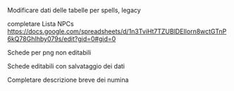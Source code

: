 Modificare dati delle tabelle per spells, legacy

completare Lista NPCs https://docs.google.com/spreadsheets/d/1n3TviHt7TZUBlDEIlorn8wctGTnP6kQ78GhIhby079s/edit?gid=0#gid=0

Schede per png non editabili

Schede editabili con salvataggio dei dati

Completare descrizione breve dei numina
